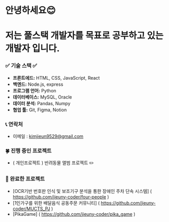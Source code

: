 # 안녕하세요😊
# 저는 **풀스택 개발자**를 목표로 공부하고 있는 개발자 입니다.

### ✅ 기술 스택 ✅
- **프론트에드:** HTML, CSS, JavaScript, React
- **백엔드:** Node.js, express
- **프로그램 언어:** Python
- **데이터베이스:** MySQL, Oracle
- **데이터 분석:** Pandas, Numpy
- **협업 툴:** Git, Figma, Notion

### 📞 연락처
- 이메일 : kimjieun9529@gmail.com

### 🍀 진행 중인 프로젝트
- ( 개인프로젝트 ) 반려동물 앨범 프로젝트 ✏️

### 🍁 완료한 프로젝트
- [OCR기반 번호판 인식 및 보조기구 분석을 통한 장애인 주차 단속 시스템] ( https://github.com/jieuny-coder/four-people )
- [1인가구를 위한 배달음식 공동주문 커뮤니티] ( https://github.com/jieuny-coder/MUCTS_PJ )
- [PikaGame] ( https://github.com/jieuny-coder/pika_game )
